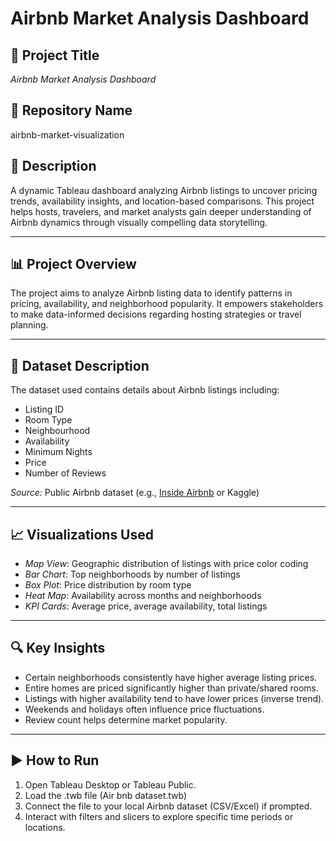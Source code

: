 # Airbnb Market Analysis Dashboard

## 📌 Project Title
*Airbnb Market Analysis Dashboard*

## 📁 Repository Name
airbnb-market-visualization

## 📝 Description
A dynamic Tableau dashboard analyzing Airbnb listings to uncover pricing trends, availability insights, and location-based comparisons. This project helps hosts, travelers, and market analysts gain deeper understanding of Airbnb dynamics through visually compelling data storytelling.

---

## 📊 Project Overview
The project aims to analyze Airbnb listing data to identify patterns in pricing, availability, and neighborhood popularity. It empowers stakeholders to make data-informed decisions regarding hosting strategies or travel planning.

---

## 📂 Dataset Description
The dataset used contains details about Airbnb listings including:
- Listing ID
- Room Type
- Neighbourhood
- Availability
- Minimum Nights
- Price
- Number of Reviews

*Source:* Public Airbnb dataset (e.g., [Inside Airbnb](http://insideairbnb.com) or Kaggle)

---

## 📈 Visualizations Used
- *Map View*: Geographic distribution of listings with price color coding
- *Bar Chart*: Top neighborhoods by number of listings
- *Box Plot*: Price distribution by room type
- *Heat Map*: Availability across months and neighborhoods
- *KPI Cards*: Average price, average availability, total listings

---

## 🔍 Key Insights
- Certain neighborhoods consistently have higher average listing prices.
- Entire homes are priced significantly higher than private/shared rooms.
- Listings with higher availability tend to have lower prices (inverse trend).
- Weekends and holidays often influence price fluctuations.
- Review count helps determine market popularity.

---

## ▶️ How to Run
1. Open Tableau Desktop or Tableau Public.
2. Load the .twb file (Air bnb dataset.twb)
3. Connect the file to your local Airbnb dataset (CSV/Excel) if prompted.
4. Interact with filters and slicers to explore specific time periods or locations.

